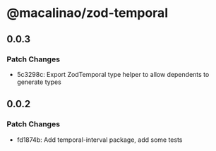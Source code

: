 # @macalinao/zod-temporal

## 0.0.3

### Patch Changes

- 5c3298c: Export ZodTemporal type helper to allow dependents to generate types

## 0.0.2

### Patch Changes

- fd1874b: Add temporal-interval package, add some tests
